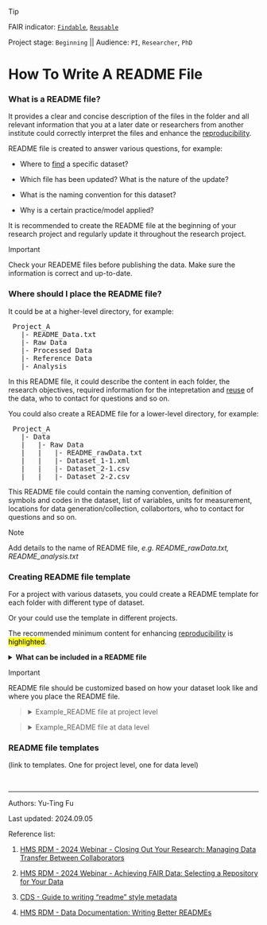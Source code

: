 >[!TIP]
> FAIR indicator: <code>[Findable]()</code>, <code>[Reusable]()</code>
> 
> Project stage: <code>Beginning</code>  || Audience: <code>PI</code>, <code>Researcher</code>, <code>PhD</code>

# How To Write A README File

### What is a README file?

It provides a clear and concise description of the files in the folder and all relevant information that you at a later date or researchers from another institute could correctly interpret the files and enhance the [reproducibility]().

README file is created to answer various questions, for example:

 - Where to [find]() a specific dataset?
 
 - Which file has been updated? What is the nature of the update?
 
 - What is the naming convention for this dataset?
 
 - Why is a certain practice/model applied?


It is recommended to create the README file at the beginning of your research project and regularly update it throughout the research project.

>[!IMPORTANT]
>Check your READEME files before publishing the data. Make sure the information is correct and up-to-date.

### Where should I place the README file?

It could be at a higher-level directory, for example:

<pre>
 Project_A
   |- README_Data.txt
   |- Raw Data
   |- Processed Data
   |- Reference Data
   |- Analysis
</pre>

In this README file, it could describe the content in each folder, the research objectives, required information for the intepretation and [reuse]() of the data, who to contact for questions and so on.

You could also create a README file for a lower-level directory, for example:

<pre>
 Project_A
   |- Data
   |   |- Raw Data
   |   |   |- README_rawData.txt
   |   |   |- Dataset_1-1.xml
   |   |   |- Dataset_2-1.csv
   |   |   |- Dataset_2-2.csv
</pre>

This README file could contain the naming convention, definition of symbols and codes in the dataset, list of variables, units for measurement, locations for data generation/collection, collabortors, who to contact for questions and so on. 

>[!NOTE]
> Add details to the name of README file, _e.g. README_rawData.txt, README_analysis.txt_

### Creating README file template

For a project with various datasets, you could create a README template for each folder with different type of dataset. 

Or your could use the template in different projects.

The recommended minimum content for enhancing [reproducibility]() is <mark>highlighted</mark>. 

<details>
 <summary> <b>What can be included in a README file</b> </summary>
<blockquote> 
<details>
  <summary> <b> General information </b> </summary>

  1. <mark>Title of the dataset</mark> 
  
  2. <mark>Name/institute/contact information for the principal investigator or person who could answer questions</mark>
  
  3. <mark>Date (of creation, collection or update. Could be a single date or a range)</mark>
  
  4. <mark>The content of each folder or a list of files in this folder</mark>
  
  5. A description of the folder structure or relationship between files

</details>

<details>
  <summary> <b> Data-specific information </b> </summary>

  1. Number of variables, count of rows in each dataset
  
  2. <mark>List of variables (full name and a brief description of the variable)</mark> 

  3. <mark>Date that the dataset created or collected</mark>
  
  4. <mark>Units of measurement</mark>
  
  5. <mark>Definition of symbols and codes (i.e. this code is used to record missing values)</mark>

</details>

<details>
  <summary> <b> Methodological information </b> </summary>

  1. <mark>Description of the methods used for data collection, generation or processing</mark> (could include links or references to publications or experimental designs)
  
  2. <mark>Software or instrument specifics</mark> (i.e. software version, machine serial number)
  
  3. Applied standards (i.e. ISO)
  
  4. Quality assurance procedures
  
  5. Definition of symbols and codes (i.e. this symbol is used for indicating outliers)
  
  6. Collaborators (i.e. people who involved with data collection, processing or/and analysis)

</details>

<details>
  <summary> <b> Other information </b> </summary>

  1. Data licenses or restrictions to re-use the data
  
  2. Links to cited publications
  
  3. Links to other publicly accessible locations of the data
  
  4. Recommended citation for the data
</details>
</blockquote>
</details>

>[!IMPORTANT]
>README file should be customized based on how your dataset look like and where you place the README file.

<blockquote>
 <details>
  <summary>Example_README file at project level</summary>
 </details>
</blockquote>

<blockquote>
 <details>
  <summary>Example_README file at data level</summary>
 </details>
</blockquote>

### README file templates

(link to templates. One for project level, one for data level)

<br>

---


  Authors: Yu-Ting Fu
  
  Last updated: 2024.09.05
  
  Reference list:
  
  1. [HMS RDM - 2024 Webinar - Closing Out Your Research: Managing Data Transfer Between Collaborators](https://www.youtube.com/watch?v=JZNShVSS7Jc)
 
  
  2. [HMS RDM - 2024 Webinar - Achieving FAIR Data: Selecting a Repository for Your Data](https://www.youtube.com/watch?v=vIWrRnbU3Jo)
  
  3. [CDS - Guide to writing “readme” style metadata](https://data.research.cornell.edu/data-management/sharing/readme/)

  4. [HMS RDM - Data Documentation: Writing Better READMEs](https://www.youtube.com/watch?v=M-tVCFhHtEg&list=PLWIsV2soJK-VaW7IhxYyyOwiamjVV_FuB&index=16)


